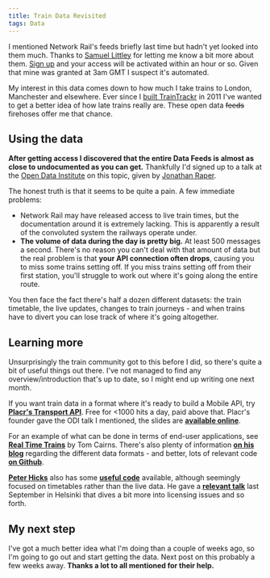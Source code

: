 ```yaml
---
title: Train Data Revisited
tags: Data
---
```

I mentioned Network Rail's feeds briefly last time but hadn't yet looked into them much. Thanks to [Samuel Littley](https://twitter.com/SMLittley/status/295175976818728963) for letting me know a bit more about them. [Sign up](https://datafeeds.networkrail.co.uk/ntrod/) and your access will be activated within an hour or so. Given that mine was granted at 3am GMT I suspect it's automated.
<!--more-->

My interest in this data comes down to how much I take trains to London, Manchester and elsewhere. Ever since I [built TrainTrackr](/2011/08/13/yrs2011/) in 2011 I've wanted to get a better idea of how late trains really are. These open data <s>feeds</s> firehoses offer me that chance.

## Using the data
**After getting access I discovered that the entire Data Feeds is almost as close to undocumented as you can get.** Thankfully I'd signed up to a talk at the [Open Data Institute](http://www.theodi.org) on this topic, given by [Jonathan Raper](https://twitter.com/madprof).

The honest truth is that it seems to be quite a pain. A few immediate problems:

* Network Rail may have released access to live train times, but the documentation around it is extremely lacking. This is apparently a result of the convoluted system the railways operate under.
* **The volume of data during the day is pretty big.** At least 500 messages a second. There's no reason you can't deal with that amount of data but the real problem is that **your API connection often drops**, causing you to miss some trains setting off. If you miss trains setting off from their first station, you'll struggle to work out where it's going along the entire route.

You then face the fact there's half a dozen different datasets: the train timetable, the live updates, changes to train journeys - and when trains have to divert you can lose track of where it's going altogether.

## Learning more
Unsurprisingly the train community got to this before I did, so there's quite a bit of useful things out there. I've not managed to find any overview/introduction that's up to date, so I might end up writing one next month.

If you want train data in a format where it's ready to build a Mobile API, try **[Placr's Transport API](https://developer.transportapi.com)**. Free for <1000 hits a day, paid above that. Placr's founder gave the ODI talk I mentioned, the slides are **[available online](http://www.scribd.com/doc/123365071/Friday-Lunchtime-Lectures-at-the-ODI-How-can-Open-Data-Revolutionise-your-Rail-Travel)**.

For an example of what can be done in terms of end-user applications, see **[Real Time Trains](http://www.realtimetrains.co.uk)** by Tom Cairns. There's also plenty of information **[on his blog](http://thomas-cairns.co.uk)** regarding the different data formats - and better, lots of relevant code **[on Github](https://github.com/swlines)**.

**[Peter Hicks](http://blog.poggs.com)** also has some **[useful code](https://github.com/poggs)** available, although seemingly focused on timetables rather than the live data. He gave a **[relevant talk](http://blog.poggs.com/2012/09/okfestival/)** last September in Helsinki that dives a bit more into licensing issues and so forth.

## My next step
I've got a much better idea what I'm doing than a couple of weeks ago, so I'm going to go out and start getting the data. Next post on this probably a few weeks away. **Thanks a lot to all mentioned for their help.**
